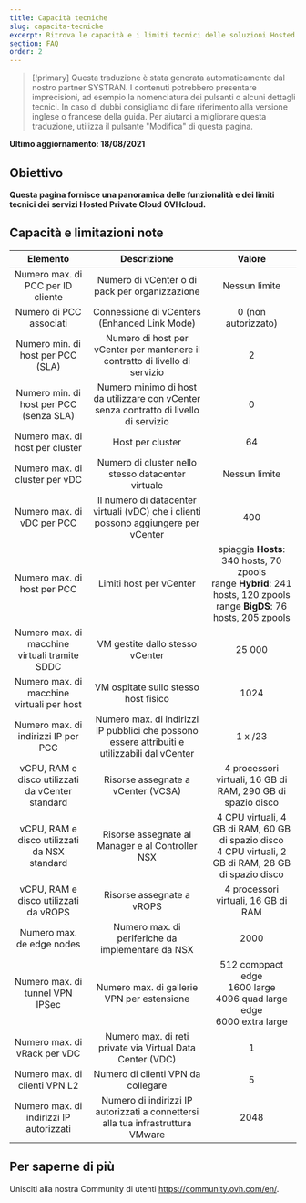 ```yaml
---
title: Capacità tecniche
slug: capacita-tecniche
excerpt: Ritrova le capacità e i limiti tecnici delle soluzioni Hosted Private Cloud fornite da OVHcloud
section: FAQ
order: 2
---
```


> [!primary]
> Questa traduzione è stata generata automaticamente dal nostro partner SYSTRAN. I contenuti potrebbero presentare imprecisioni, ad esempio la nomenclatura dei pulsanti o alcuni dettagli tecnici. In caso di dubbi consigliamo di fare riferimento alla versione inglese o francese della guida. Per aiutarci a migliorare questa traduzione, utilizza il pulsante "Modifica" di questa pagina.
>

**Ultimo aggiornamento: 18/08/2021**

## Obiettivo

**Questa pagina fornisce una panoramica delle funzionalità e dei limiti tecnici dei servizi Hosted Private Cloud OVHcloud.**

## Capacità e limitazioni note

| Elemento | Descrizione | Valore |
|:-----:|:-----:|:----------:|
| Numero max. di PCC per ID cliente | Numero di vCenter o di pack per organizzazione | Nessun limite |
| Numero di PCC associati | Connessione di vCenters (Enhanced Link Mode) | 0 (non autorizzato) |
| Numero min. di host per PCC (SLA) | Numero di host per vCenter per mantenere il contratto di livello di servizio | 2 |
| Numero min. di host per PCC (senza SLA) | Numero minimo di host da utilizzare con vCenter senza contratto di livello di servizio | 0 |
| Numero max. di host per cluster | Host per cluster | 64 |
| Numero max. di cluster per vDC | Numero di cluster nello stesso datacenter virtuale | Nessun limite |
| Numero max. di vDC per PCC | Il numero di datacenter virtuali (vDC) che i clienti possono aggiungere per vCenter | 400 |
| Numero max. di host per PCC | Limiti host per vCenter | spiaggia **Hosts**: 340 hosts, 70 zpools<br>range **Hybrid**: 241 hosts, 120 zpools<br>range **BigDS**: 76 hosts, 205 zpools |
| Numero max. di macchine virtuali tramite SDDC | VM gestite dallo stesso vCenter | 25 000 |
| Numero max. di macchine virtuali per host | VM ospitate sullo stesso host fisico | 1024 |
| Numero max. di indirizzi IP per PCC | Numero max. di indirizzi IP pubblici che possono essere attribuiti e utilizzabili dal vCenter | 1 x /23 |
| vCPU, RAM e disco utilizzati da vCenter standard | Risorse assegnate a vCenter (VCSA) | 4 processori virtuali, 16 GB di RAM, 290 GB di spazio disco |
| vCPU, RAM e disco utilizzati da NSX standard | Risorse assegnate al Manager e al Controller NSX | 4 CPU virtuali, 4 GB di RAM, 60 GB di spazio disco<br>4 CPU virtuali, 2 GB di RAM, 28 GB di spazio disco |
| vCPU, RAM e disco utilizzati da vROPS | Risorse assegnate a vROPS | 4 processori virtuali, 16 GB di RAM |
| Numero max. de edge nodes | Numero max. di periferiche da implementare da NSX | 2000 |
| Numero max. di tunnel VPN IPSec | Numero max. di gallerie VPN per estensione | 512 comppact edge<br>1600 large<br>4096 quad large edge<br>6000 extra large |
| Numero max. di vRack per vDC | Numero max. di reti private via Virtual Data Center (VDC) | 1 |
| Numero max. di clienti VPN L2 | Numero di clienti VPN da collegare | 5 |
| Numero max. di indirizzi IP autorizzati | Numero di indirizzi IP autorizzati a connettersi alla tua infrastruttura VMware | 2048 |

## Per saperne di più

Unisciti alla nostra Community di utenti <https://community.ovh.com/en/>.
